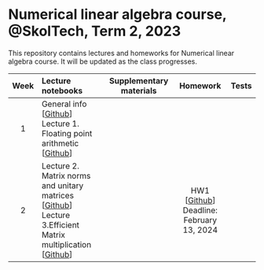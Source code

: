 # Numerical linear algebra course, @SkolTech, Term 2, 2023

This repository contains lectures and homeworks for Numerical linear algebra course. It will be updated as the class progresses.

| Week | Lecture notebooks | Supplementary materials | Homework | Tests |
|:------:|:----------|:----------:|:----------:|:-------:|
|1| General info [[Github](lectures/general_info.ipynb)] <br> Lecture 1. Floating point arithmetic [[Github](./lectures/lecture-1/lecture-1.ipynb)] | | |
|2| Lecture 2. Matrix norms and unitary matrices [[Github](./lectures/lecture-2/lecture-2.ipynb)] <br> Lecture 3.Efficient  Matrix multiplication [[Github](./lectures/lecture-3/lecture-3.ipynb)] | | HW1 [[Github](./assignments/hw1/NLA24_HW_1__final.ipynb)] <br> Deadline: February 13, 2024 | |
